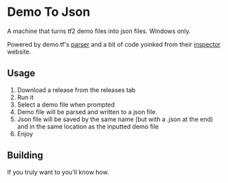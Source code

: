 Demo To Json
====
A machine that turns tf2 demo files into json files. Windows only. 

Powered by demo.tf's [parser](https://github.com/demostf/parser) and a bit of code yoinked from their [inspector](https://github.com/demostf/inspector) website.

Usage
-----
1. Download a release from the releases tab
2. Run it
3. Select a demo file when prompted
4. Demo file will be parsed and written to a json file.
5. Json file will be saved by the same name (but with a .json at the end) and in the same location as the inputted demo file
6. Enjoy

Building
-----
If you truly want to you'll know how.



